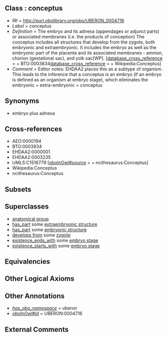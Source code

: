 
## Class : conceptus

 * *IRI* = http://purl.obolibrary.org/obo/UBERON_0004716
 * *Label* = conceptus
 * *Definition* = The embryo and its adnexa (appendages or adjunct parts) or associated membranes (i.e. the products of conception) The conceptus includes all structures that develop from the zygote, both embryonic and extraembryonic. It includes the embryo as well as the embryonic part of the placenta and its associated membranes - amnion, chorion (gestational sac), and yolk sac[WP]. [[database_cross_reference](../../ef/oboInOwl#hasDbXref.md) =  + BTO:0003834[database_cross_reference](../../ef/oboInOwl#hasDbXref.md) =  + Wikipedia:Conceptus]
 * *Comment* = Editor notes: EHDAA2 places this as a subtype of organism. This leads to the inference that a conceptus is an embryo (if an embryo is defined as an organism at embryo stage), which eliminates the embryonic + extra-embryonic = conceptus

## Synonyms

 * embryo plus adnexa

## Cross-references

 * AEO:0000194
 * BTO:0003834
 * EHDAA2:0000001
 * EHDAA2:0003235
 * UMLS:C1516779 [[oboInOwl#source](../../ce/oboInOwl#source.md) =  + ncithesaurus:Conceptus]
 * Wikipedia:Conceptus
 * ncithesaurus:Conceptus

## Subsets


## Superclasses

 * [anatomical group](../../UBERON/80/UBERON_0000480.md)
 * [has_part](../../BFO/51/BFO_0000051.md) some [extraembryonic structure](../../UBERON/78/UBERON_0000478.md)
 * [has_part](../../BFO/51/BFO_0000051.md) some [embryonic structure](../../UBERON/50/UBERON_0002050.md)
 * [develops from](../../RO/02/RO_0002202.md) some [zygote](../../CL/65/CL_0000365.md)
 * [existence_ends_with](../../core#existence/th/core#existence_ends_with.md) some [embryo stage](../../UBERON/68/UBERON_0000068.md)
 * [existence_starts_with](../../core#existence/th/core#existence_starts_with.md) some [embryo stage](../../UBERON/68/UBERON_0000068.md)

## Equivalencies


## Other Logical Axioms


## Other Annotations

 * *[has_obo_namespace](../../ce/oboInOwl#hasOBONamespace.md)* = uberon
 * *[oboInOwl#id](../../id/oboInOwl#id.md)* = UBERON:0004716

## External Comments

